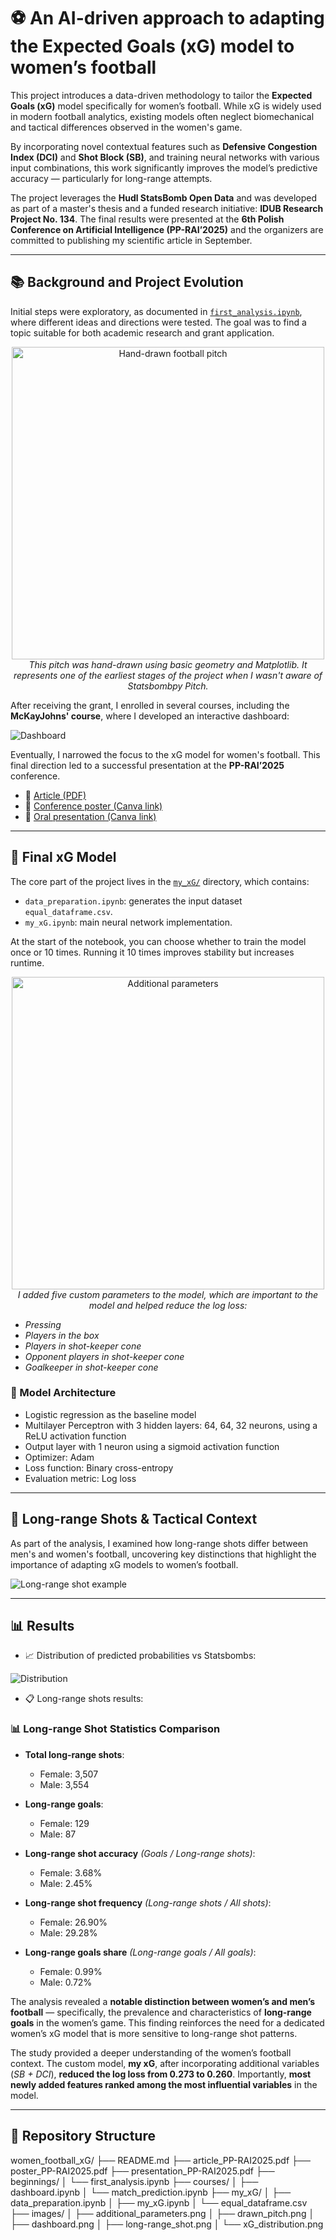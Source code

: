 # ⚽ An AI-driven approach to adapting the Expected Goals (xG) model to women’s football

This project introduces a data-driven methodology to tailor the **Expected Goals (xG)** model specifically for women’s football. While xG is widely used in modern football analytics, existing models often neglect biomechanical and tactical differences observed in the women's game.

By incorporating novel contextual features such as **Defensive Congestion Index (DCI)** and **Shot Block (SB)**, and training neural networks with various input combinations, this work significantly improves the model’s predictive accuracy — particularly for long-range attempts.

The project leverages the **Hudl StatsBomb Open Data** and was developed as part of a master's thesis and a funded research initiative: **IDUB Research Project No. 134**. The final results were presented at the **6th Polish Conference on Artificial Intelligence (PP-RAI’2025)** and the organizers are committed to publishing my scientific article in September.

---

## 📚 Background and Project Evolution

Initial steps were exploratory, as documented in [`first_analysis.ipynb`](beginnings/first_analysis.ipynb), where different ideas and directions were tested. The goal was to find a topic suitable for both academic research and grant application.

<p align="center">
  <img src="images/drawn_pitch.png" alt="Hand-drawn football pitch" width="500"/>
  <br>
  <em>This pitch was hand-drawn using basic geometry and Matplotlib. It represents one of the earliest stages of the project when I wasn't aware of Statsbombpy Pitch.</em>
</p>

After receiving the grant, I enrolled in several courses, including the **McKayJohns' course**, where I developed an interactive dashboard:

![Dashboard](images/dashboard.png)

Eventually, I narrowed the focus to the xG model for women's football. This final direction led to a successful presentation at the **PP-RAI’2025** conference.

- 🔗 [Article (PDF)](article_PP-RAI2025.pdf)
- 🔗 [Conference poster (Canva link)](poster_PP-RAI2025.pdf)
- 🔗 [Oral presentation (Canva link)](presentation_PP-RAI2025.pdf)

---

## 🧠 Final xG Model

The core part of the project lives in the [`my_xG/`](my_xG/) directory, which contains:

- `data_preparation.ipynb`: generates the input dataset `equal_dataframe.csv`.
- `my_xG.ipynb`: main neural network implementation.

At the start of the notebook, you can choose whether to train the model once or 10 times. Running it 10 times improves stability but increases runtime.

<p align="center">
  <img src="images/additional_parameters.png" alt="Additional parameters" width="500"/>
  <br>
  <em>
    I added five custom parameters to the model, which are important to the model and helped reduce the log loss:
    <ul>
      <li>Pressing</li>
      <li>Players in the box</li>
      <li>Players in shot-keeper cone</li>
      <li>Opponent players in shot-keeper cone</li>
      <li>Goalkeeper in shot-keeper cone</li>
    </ul>
  </em>
</p>

### 🧠 Model Architecture

- Logistic regression as the baseline model  
- Multilayer Perceptron with 3 hidden layers: 64, 64, 32 neurons, using a ReLU activation function  
- Output layer with 1 neuron using a sigmoid activation function  
- Optimizer: Adam  
- Loss function: Binary cross-entropy  
- Evaluation metric: Log loss

---

## 🎯 Long-range Shots & Tactical Context

As part of the analysis, I examined how long-range shots differ between men's and women's football, uncovering key distinctions that highlight the importance of adapting xG models to women’s football.

![Long-range shot example](images/long-range_shot.png)

---

## 📊 Results

- 📈 Distribution of predicted probabilities vs Statsbombs:

![Distribution](images/xG_distribution.png)

- 📋 Long-range shots results:

### 📊 Long-range Shot Statistics Comparison

- **Total long-range shots**:  
  - Female: 3,507  
  - Male: 3,554

- **Long-range goals**:  
  - Female: 129  
  - Male: 87

- **Long-range shot accuracy** *(Goals / Long-range shots)*:  
  - Female: 3.68%  
  - Male: 2.45%

- **Long-range shot frequency** *(Long-range shots / All shots)*:  
  - Female: 26.90%  
  - Male: 29.28%

- **Long-range goals share** *(Long-range goals / All goals)*:  
  - Female: 0.99%  
  - Male: 0.72%

The analysis revealed a **notable distinction between women’s and men’s football** — specifically, the prevalence and characteristics of **long-range goals** in the women’s game. This finding reinforces the need for a dedicated women’s xG model that is more sensitive to long-range shot patterns.

The study provided a deeper understanding of the women’s football context. The custom model, **my xG**, after incorporating additional variables (_SB + DCI_), **reduced the log loss from 0.273 to 0.260**. Importantly, **most newly added features ranked among the most influential variables** in the model.

---

## 📂 Repository Structure

women_football_xG/
├── README.md
├── article_PP-RAI2025.pdf
├── poster_PP-RAI2025.pdf
├── presentation_PP-RAI2025.pdf
├── beginnings/
│   └── first_analysis.ipynb
├── courses/
│   ├── dashboard.ipynb
│   └── match_prediction.ipynb
├── my_xG/
│   ├── data_preparation.ipynb
│   ├── my_xG.ipynb
│   └── equal_dataframe.csv
├── images/
│   ├── additional_parameters.png
│   ├── drawn_pitch.png
│   ├── dashboard.png
│   ├── long-range_shot.png
│   └── xG_distribution.png